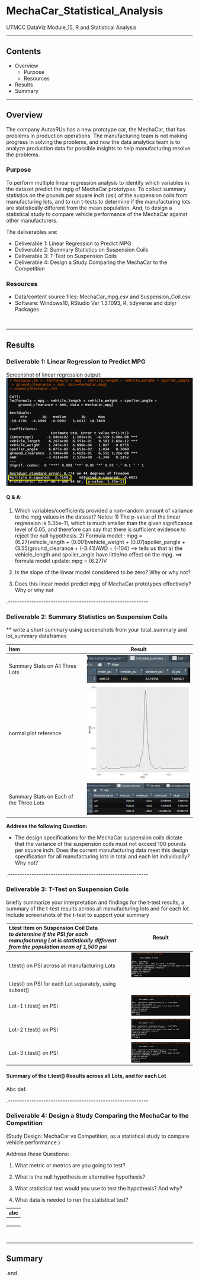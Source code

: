 # MechaCar_Statistical_Analysis
UTMCC DataViz Module_15, R and Statistical Analysis

---

## Contents 
  * Overview
    - Purpose
    - Resources
  * Results
  * Summary

---  

## Overview 
  
The company AutosRUs has a new prototype car, the MechaCar, that has problems in production operations. The manufacturing team is not making progress in solving the problems, and now the data analytics team is to analyze production data for possible insights to help manufacturing resolve the problems. 

   ### Purpose
   To perform multiple linear regression analysis to identify which variables in the dataset predict the mpg of MechaCar prototypes. To collect summary statistics on the pounds per square inch (psi) of the suspension coils from manufacturing lots, and to run t-tests to determine if the manufacturing lots are statistically different from the mean population. And, to design a statistical study to compare vehicle performance of the MechaCar against other manufacturers. 
   
  
   The deliverables are: 
   - Deliverable 1: Linear Regression to Predict MPG
   - Deliverable 2: Summary Statistics on Suspension Coils
   - Deliverable 3: T-Test on Suspension Coils
   - Deliverable 4: Design a Study Comparing the MechaCar to the Competition
   
  
   ### Resources
  * Data/content source files:  MechaCar_mpg.csv and Suspension_Coil.csv 
  * Software: Windows10, RStudio Ver 1.3.1093, R, tidyverse and dplyr Packages
  
<br>

--- 

## Results


### Deliverable 1: Linear Regression to Predict MPG

Screenshot of linear regression output:  ![MechaCar_lm_summary.png](https://github.com/larrydodson/MechaCar_Statistical_Analysis/blob/main/MechaCar_lm_summary.png)

#### Q & A:
 1. Which variables/coefficients provided a non-random amount of variance to the mpg values in the dataset?
  Notes: 1) The p-value of the linear regression is 5.35e-11, which is much smaller than the given significance level of 0.05, and therefore can say that there is sufficient evidence to reject the null hypothesis.  2) Formula model:: mpg = (6.27)vehicle_length + (0.001)vehicle_weight + (0.07)spoiler_pangle + (3.55)ground_clearance + (-3.41)AWD + (-104) ==> tells us that a) the vehicle_length and spoiler_angle have little/no effect on the mpg.  ==> formula model update: mpg = (6.27)V
 
 
 2. Is the slope of the linear model considered to be zero? Why or why not?
 
 
 
 3. Does this linear model predict mpg of MechaCar prototypes effectively? Why or why not


.-----------------------------------------------------------

### Deliverable 2: Summary Statistics on Suspension Coils

 ** write a short summary using screenshots from your total_summary and lot_summary dataframes
 
   | **Item** | **Result** |
   | :--- | :---: |
   | Summary Stats on All Three Lots | ![Coil_total_summary.png](https://github.com/larrydodson/MechaCar_Statistical_Analysis/blob/main/Coil_total_summary.png) |
   | normal plot reference | ![Coil_total_normalplot.png](https://github.com/larrydodson/MechaCar_Statistical_Analysis/blob/main/Coil_total_normalplot.png) |
   | Summary Stats on Each of the Three Lots | ![Coil_Lot_summary.png](https://github.com/larrydodson/MechaCar_Statistical_Analysis/blob/main/Coil_Lot_summary.png) |

 
 
 **Address the following Question:**
 
 - The design specifications for the MechaCar suspension coils dictate that the variance of the suspension coils must not exceed 100 pounds per square inch. Does the current manufacturing data meet this design specification for all manufacturing lots in total and each lot individually? Why not?



.-----------------------------------------------------------

### Deliverable 3: T-Test on Suspension Coils

briefly summarize your interpretation and findings for the t-test results, a summary of the t-test results across all manufacturing lots and for each lot. 
 Include screenshots of the t-test to support your summary
 

   | **t.test Item on Suspension Coil Data** <BR> *to determine if the PSI for each manufacturing Lot is statistically different from **the population mean of 1,500 psi*** | **Result** |
   | :--- | :---: |
   | t.test() on PSI across all manufacturing Lots | ![ttest_all.png](https://github.com/larrydodson/MechaCar_Statistical_Analysis/blob/main/ttest_all.png) |
   | t.test() on PSI for each Lot separately, using subset() | ![]() |
   | Lot-1 t.test() on PSI | ![ttest_lot1.png](https://github.com/larrydodson/MechaCar_Statistical_Analysis/blob/main/ttest_lot1.png) |   
   | Lot-2 t.test() on PSI | ![ttest_lot2.png](https://github.com/larrydodson/MechaCar_Statistical_Analysis/blob/main/ttest_lot2.png) |
   | Lot-3 t.test() on PSI | ![ttest_lot3.png](https://github.com/larrydodson/MechaCar_Statistical_Analysis/blob/main/ttest_lot3.png) |
 

#### Summary of the t.test() Results across all Lots, and for each Lot

 Abc def.

.-----------------------------------------------------------

### Deliverable 4: Design a Study Comparing the MechaCar to the Competition 
 (Study Design: MechaCar vs Competition, as a statistical study to compare vehicle performance.)

 Address these Questions:
 
 1. What metric or metrics are you going to test?
 
 
 2. What is the null hypothesis or alternative hypothesis?
 
 
 3. What statistical test would you use to test the hypothesis? And why?
 
 
 4. What data is needed to run the statistical test?


 
   | **abc** |
   | :---: |
   | ![]() |




<br>

---

## Summary



.end
